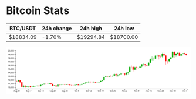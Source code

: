 # Bitcoin Stats

BTC/USDT|24h change|24h high|24h low|
|---|---|---|---|
|$18834.09|-1.70%|$19294.84|$18700.00|

<img src="./chart.svg">

